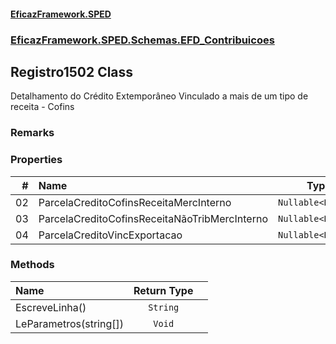 #### [EficazFramework.SPED](EficazFrameworkSPED.md 'EficazFramework SPED')
### [EficazFramework.SPED.Schemas.EFD_Contribuicoes](EficazFramework.SPED.Schemas.EFD_Contribuicoes.md 'EficazFramework.SPED.Schemas.EFD_Contribuicoes')

## Registro1502 Class

Detalhamento do Crédito Extemporâneo Vinculado a mais de um tipo de receita - Cofins

### Remarks
### Properties

| # | Name | Type | |
| ---: | :--- | :---: | :--- |
| 02 | ParcelaCreditoCofinsReceitaMercInterno | `Nullable<Double>` |  |
| 03 | ParcelaCreditoCofinsReceitaNãoTribMercInterno | `Nullable<Double>` |  |
| 04 | ParcelaCreditoVincExportacao | `Nullable<Double>` |  |
### Methods

| Name | Return Type | |
| :--- | :---: | :--- |
| EscreveLinha() | `String` |  |
| LeParametros(string[]) | `Void` |  |
